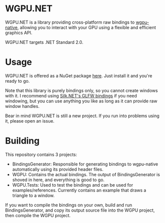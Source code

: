 # WGPU.NET
WGPU.NET is a library providing cross-platform raw bindings to [wgpu-native](https://github.com/gfx-rs/wgpu-native), allowing you to interact with your GPU using a flexible and efficient graphics API.

WGPU.NET targets .NET Standard 2.0.

# Usage
WGPU.NET is offered as a NuGet package [here](https://www.nuget.org/packages/WGPU.NET/0.1.0). Just install it and you're ready to go.

Note that this library is purely bindings only, so you cannot create windows with it. I recommend using [Silk.NET's GLFW bindings](https://www.nuget.org/packages/Silk.NET.GLFW/) if you need windowing, but you can use anything you like as long as it can provide raw window handles.

Bear in mind WGPU.NET is still a new project. If you run into problems using it, please open an issue.

# Building
This repository contains 3 projects:
- BindingsGenerator: Responsible for generating bindings to wgpu-native automatically using its provided header files.
- WGPU: Contains the actual bindings. The output of BindingsGenerator is shoved in here, and everything is good to go.
- WGPU.Tests: Used to test the bindings and can be used for examples/references. Currently contains an example that draws a triangle to a window.

If you want to compile the bindings on your own, build and run BindingsGenerator, and copy its output source file into the WGPU project, then compile the WGPU project.